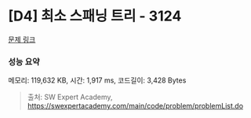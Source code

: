 # [D4] 최소 스패닝 트리 - 3124 

[문제 링크](https://swexpertacademy.com/main/code/problem/problemDetail.do?contestProbId=AV_mSnmKUckDFAWb) 

### 성능 요약

메모리: 119,632 KB, 시간: 1,917 ms, 코드길이: 3,428 Bytes



> 출처: SW Expert Academy, https://swexpertacademy.com/main/code/problem/problemList.do